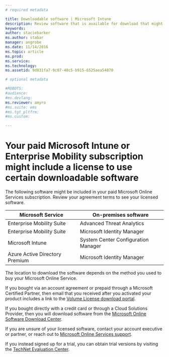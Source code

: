 ```yaml
---
# required metadata

title: Downloadable software | Microsoft Intune
description: Review software that is available for download that might be available with your Intune or EMS subscription.
keywords:
author: staciebarkerms.author: stabar
manager: angrobe
ms.date: 11/14/2016
ms.topic: article
ms.prod:
ms.service:
ms.technology:
ms.assetid: 9d031fa7-9c07-48c5-b915-6525aea54870

# optional metadata

#ROBOTS:
#audience:
#ms.devlang:
ms.reviewer: amyro
#ms.suite: ems
#ms.tgt_pltfrm:
#ms.custom:

---
```


# Your paid Microsoft Intune or Enterprise Mobility subscription might include a license to use certain downloadable software

The following software might be included in your paid Microsoft Online Services subscription. Review your agreement terms to see your licensed software.

| **Microsoft Service**    | **On-premises software**           |
| ------------- |-------------|
|Enterprise Mobility Suite |	Advanced Threat Analytics |
|Enterprise Mobility Suite |	Microsoft Identity Manager |
|Microsoft Intune |	System Center Configuration Manager |
|Azure Active Directory Premium |	Microsoft Identity Manager |

The location to download the software depends on the method you used to buy your Microsoft Online Service.

If you bought via an account agreement or prepaid through a Microsoft Certified Partner, then email that you received after you activated your product includes a link to the [Volume License download portal](https://www.microsoft.com/Licensing/servicecenter/default.aspx).

If you bought directly with a credit card or through a Cloud Solutions Provider, then you will download software from the [Microsoft Online Software Download Center](https://www.microsoft.com/online/downloads/HomeRealmDiscovery.aspx).

If you are unsure of your licensed software, contact your account executive or partner, or reach out to [Microsoft Online Services support](https://technet.microsoft.com/en-us/dn932057.aspx).

If you instead signed up for a trial, you can obtain trial versions by visiting the [TechNet Evaluation Center](https://www.microsoft.com/evalcenter/try).
